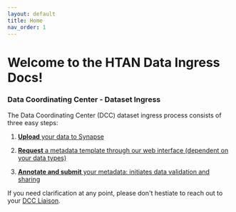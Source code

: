 ```yaml
---
layout: default
title: Home
nav_order: 1
---
```


# Welcome to the HTAN Data Ingress Docs!

### Data Coordinating Center - Dataset Ingress

The Data Coordinating Center (DCC) dataset ingress process consists of three easy steps:

1. [**Upload** your data to Synapse](step-1)

2. [**Request** a metadata template through our web interface (dependent on your data types)](step-2) 

3. [**Annotate and submit** your metadata: initiates data validation and sharing ](step-3)


If you need clarification at any point, please don't hestiate to reach out to your [DCC Liaison](step-1). 
